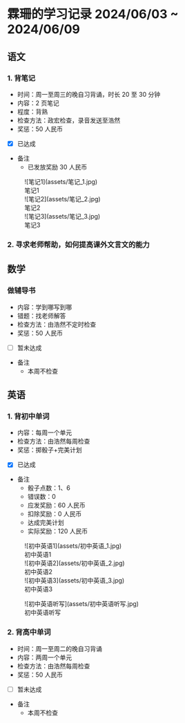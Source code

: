# 霖珊的学习记录 2024/06/03 ~ 2024/06/09

## 语文

### 1. 背笔记

- 时间：周一至周三的晚自习背诵，时长 20 至 30 分钟
- 内容：2 页笔记
- 程度：背熟
- 检查方法：政宏检查，录音发送至浩然
- 奖惩：50 人民币
- [x] 已达成
- 备注
    - 已发放奖励 30 人民币

<figure markdown>
  ![笔记1](assets/笔记_1.jpg)
  <figcaption><div class=normal_font>笔记1<div></figcaption>
  ![笔记2](assets/笔记_2.jpg)
  <figcaption><div class=normal_font>笔记2<div></figcaption>
  ![笔记3](assets/笔记_3.jpg)
  <figcaption><div class=normal_font>笔记3<div></figcaption>
</figure>

### 2. 寻求老师帮助，如何提高课外文言文的能力

## 数学

### 做辅导书

- 内容：学到哪写到哪
- 错题：找老师解答
- 检查方法：由浩然不定时检查
- 奖惩：50 人民币
- [ ] 暂未达成
- 备注
    - 本周不检查

## 英语

### 1. 背初中单词

- 内容：每周一个单元
- 检查方法：由浩然每周检查
- 奖惩：掷骰子+完美计划
- [x] 已达成
- 备注
    - 骰子点数：1、6
    - 错误数：0
    - 应发奖励：60 人民币
    - 扣除奖励：0 人民币
    - 达成完美计划
    - 实际奖励：120 人民币

<figure markdown>
  ![初中英语1](assets/初中英语_1.jpg)
  <figcaption><div class=normal_font>初中英语1<div></figcaption>
  ![初中英语2](assets/初中英语_2.jpg)
  <figcaption><div class=normal_font>初中英语2<div></figcaption>
  ![初中英语3](assets/初中英语_3.jpg)
  <figcaption><div class=normal_font>初中英语3<div></figcaption>
</figure>

<figure markdown>
  ![初中英语听写](assets/初中英语听写.jpg)
  <figcaption><div class=normal_font>初中英语听写<div></figcaption>
</figure>

### 2. 背高中单词

- 时间：周一至周二的晚自习背诵
- 内容：两周一个单元
- 检查方法：由浩然每周检查
- 奖惩：50 人民币
- [ ] 暂未达成
- 备注
    - 本周不检查

<style>
    .normal_font {
        font-style: normal;
    }
</style>
